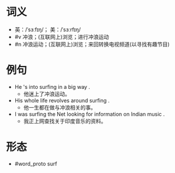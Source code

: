 # 词义
- 英：/ˈsɜːfɪŋ/； 美：/ˈsɜːrfɪŋ/
- #v 冲浪；(互联网上)浏览；进行冲浪运动
- #n 冲浪运动；(互联网上)浏览；来回转换电视频道(以寻找有趣节目)
# 例句
- He 's into surfing in a big way .
	- 他迷上了冲浪运动。
- His whole life revolves around surfing .
	- 他一生都在做与冲浪相关的事。
- I was surfing the Net looking for information on Indian music .
	- 我正上网查找关于印度音乐的资料。
# 形态
- #word_proto surf
